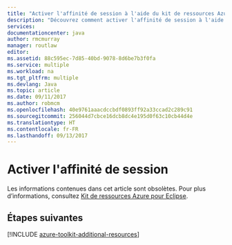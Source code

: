 ```yaml
---
title: "Activer l'affinité de session à l'aide du kit de ressources Azure pour Eclipse"
description: "Découvrez comment activer l'affinité de session à l'aide du kit de ressources Azure pour Eclipse."
services: 
documentationcenter: java
author: rmcmurray
manager: routlaw
editor: 
ms.assetid: 88c595ec-7d85-40bd-9078-8d6be7b3f0fa
ms.service: multiple
ms.workload: na
ms.tgt_pltfrm: multiple
ms.devlang: Java
ms.topic: article
ms.date: 09/11/2017
ms.author: robmcm
ms.openlocfilehash: 40e9761aaacdccbdf0893ff92a33ccad2c289c91
ms.sourcegitcommit: 256044d7cbce16dcb8dc4e195d0f63c10cb44d4e
ms.translationtype: HT
ms.contentlocale: fr-FR
ms.lasthandoff: 09/13/2017
---
```

# <a name="enable-session-affinity"></a>Activer l'affinité de session

Les informations contenues dans cet article sont obsolètes. Pour plus d’informations, consultez [Kit de ressources Azure pour Eclipse](azure-toolkit-for-eclipse.md).

## <a name="next-steps"></a>Étapes suivantes

[!INCLUDE [azure-toolkit-additional-resources](../includes/azure-toolkit-additional-resources.md)]
